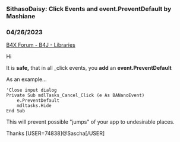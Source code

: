 ### SithasoDaisy: Click Events and event.PreventDefault by Mashiane
### 04/26/2023
[B4X Forum - B4J - Libraries](https://www.b4x.com/android/forum/threads/147625/)

Hi  
  
It is **safe,** that in all \_click events, you **add** an **event.PreventDefault**  
  
As an example…  
  

```B4X
'Close input dialog  
Private Sub mdlTasks_Cancel_Click (e As BANanoEvent)  
    e.PreventDefault  
    mdltasks.Hide  
End Sub
```

  
  
This will prevent possible "jumps" of your app to undesirable places.  
  
Thanks [USER=74838]@Sascha[/USER]